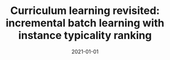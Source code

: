 ---
# Documentation: https://wowchemy.com/docs/managing-content/

title: 'Curriculum learning revisited: incremental batch learning with instance typicality
  ranking'
subtitle: ''
summary: ''
authors:
- Izabela Krysińska
- Mikołaj Morzy
- kajdanowicz
tags: []
categories: []
date: '2021-01-01'
lastmod: 2022-10-07T05:15:44Z
featured: false
draft: false

# Featured image
# To use, add an image named `featured.jpg/png` to your page's folder.
# Focal points: Smart, Center, TopLeft, Top, TopRight, Left, Right, BottomLeft, Bottom, BottomRight.
image:
  caption: ''
  focal_point: ''
  preview_only: false

# Projects (optional).
#   Associate this post with one or more of your projects.
#   Simply enter your project's folder or file name without extension.
#   E.g. `projects = ["internal-project"]` references `content/project/deep-learning/index.md`.
#   Otherwise, set `projects = []`.
projects: []
publishDate: '2022-10-07T05:15:42.894845Z'
publication_types:
- '1'
abstract: ''
publication: '*Artificial Neural Networks and Machine Learning – ICANN 2021 : 30th
  International Conference on Artificial Neural Networks, Bratislava, Slovakia, September
  14-17, 2021 : proceedings. Pt. 4*'
doi: 10.1007/978-3-030-86380-7_23
---